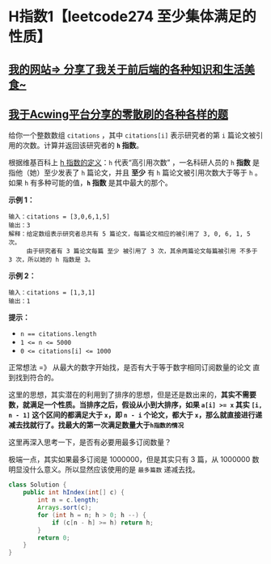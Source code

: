 # H指数1【leetcode274 至少集体满足的性质】

## [我的网站=> 分享了我关于前后端的各种知识和生活美食~](https://www.fanxy.cloud)

## [我于Acwing平台分享的零散刷的各种各样的题](https://www.acwing.com/blog/content/33005/) 

给你一个整数数组 `citations` ，其中 `citations[i]` 表示研究者的第 `i` 篇论文被引用的次数。计算并返回该研究者的 **`h` 指数**。

根据维基百科上 [h 指数的定义](https://baike.baidu.com/item/h-index/3991452?fr=aladdin)：`h` 代表“高引用次数” ，一名科研人员的 `h` **指数** 是指他（她）至少发表了 `h` 篇论文，并且 **至少** 有 `h` 篇论文被引用次数大于等于 `h` 。如果 `h` 有多种可能的值，**`h` 指数** 是其中最大的那个。

 

**示例 1：**

```
输入：citations = [3,0,6,1,5]
输出：3 
解释：给定数组表示研究者总共有 5 篇论文，每篇论文相应的被引用了 3, 0, 6, 1, 5 次。
     由于研究者有 3 篇论文每篇 至少 被引用了 3 次，其余两篇论文每篇被引用 不多于 3 次，所以她的 h 指数是 3。
```

**示例 2：**

```
输入：citations = [1,3,1]
输出：1
```

 

**提示：**

- `n == citations.length`
- `1 <= n <= 5000`
- `0 <= citations[i] <= 1000`



正常想法 =》 从最大的数字开始找，是否有大于等于数字相同订阅数量的论文 直到找到符合的。

这里的思想，其实潜在的利用到了排序的思想，但是还是数出来的，**其实不需要数，就满足一个性质。当排序之后，假设从小到大排序，如果 `a[i] >= x` 其实  `[i, n - 1]` 这个区间的都满足大于 `x`，即 `n - i` 个论文，都大于 `x`，那么就直接进行递减去找就行了。找最大的第一次满足数量大于`h指数的情况`** 

这里再深入思考一下，是否有必要用最多订阅数量？

极端一点，其实如果最多订阅是 1000000，但是其实只有 3 篇，从 1000000 数明显没什么意义。所以显然应该使用的是 `最多篇数` 递减去找。

```java
class Solution {
    public int hIndex(int[] c) {
        int n = c.length;
        Arrays.sort(c);
        for (int h = n; h > 0; h --) {
            if (c[n - h] >= h) return h;
        }
        return 0;
    }
}
```

